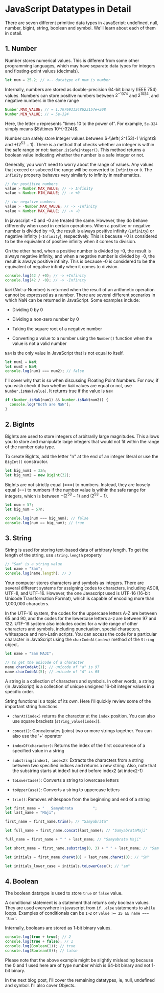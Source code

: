 # JavaScript Datatypes in Detail

There are seven different primitive data types in JavaScript: undefined, null, number, bigint, string, boolean and symbol. We'll learn about each of them in detail.

## 1\. Number

Number stores numerical values. This is different from some other programming languages, which may have separate data types for integers and floating-point values (decimals).

```javascript
let num = 25.2; // <-- datatype of num is number
```

Internally, numbers are stored as double-precision 64-bit binary (IEEE 754) values. Numbers can store positive numbers between $2^{-1074}$ and $2^{1024}$, and negative numbers in the same range

```javascript
Number.MAX_VALUE; // = 1.7976931348623157e+308
Number.MIN_VALUE; // = 5e-324
```

Here, the letter `e` represents “times 10 to the power of”. For example, `5e-324` simply means $5\\times 10^{-324}$.

Number can safely store Integer values between $-\\left( 2^{53}-1 \\right)$ and $+(2^{53}-1)$. There is a method that checks whether an integer is within the safe range or not: `Number.isSafeInteger()`. This method returns a boolean value indicating whether the number is a safe integer or not.

Generally, you won't need to worry about the range of values. Any values that exceed or subceed the range will be converted to `Infinity` or `0`. The `Infinity` property behaves very similarly to infinity in mathematics.

```javascript
// for postitive numbers
value > Number.MAX_VALUE; // -> Infinity
value < Number.MIN_VALUE; // -> +0

// for negative numbers
value > -Number.MAX_VALUE; // -> -Infinity
value > Number.MAX_VALUE; // -> -0
```

In javascript +0 and -0 are treated the same. However, they do behave differently when used in certain operations. When a positive or negative number is divided by +0, the result is always positive infinity (`Infinity`) or negative infinity (`-Infinity`), respectively. This is because +0 is considered to be the equivalent of positive infinity when it comes to division.

On the other hand, when a positive number is divided by -0, the result is always negative infinity, and when a negative number is divided by -0, the result is always positive infinity. This is because -0 is considered to be the equivalent of negative infinity when it comes to division.

```javascript
console.log(42 / +0); // -> +Infinity
console.log(42 / -0); // -> -Infinity
```

`NaN` (Not-a-Number) is returned when the result of an arithmetic operation cannot be expressed as a number. There are several different scenarios in which NaN can be returned in JavaScript. Some examples include:

* Dividing 0 by 0
    
* Dividing a non-zero number by 0
    
* Taking the square root of a negative number
    
* Converting a value to a number using the `Number()` function when the value is not a valid number
    

`NaN` is the only value in JavaScript that is not equal to itself.

```javascript
let num1 = NaN;
let num2 = NaN;
console.log(num1 === num2); // false
```

I'll cover why that is so when discussing Floating Point Numbers. For now, if you wish check if two whether `NaN` values are equal or not, use `Number.isNaN(value)`. It returns true if the value is `NaN`

```javascript
if (Number.isNaN(num1) && Number.isNaN(num2)) {
  console.log("Both are NaN");
}
```

## 2\. BigInts

BigInts are used to store integers of arbitrarily large magnitudes. This allows you to store and manipulate large integers that would not fit within the range of the number data type.

To create BigInts, add the letter "n" at the end of an integer literal or use the `BigInt()` constructor.

```javascript
let big_num1 = 32n;
let big_num2 = new BigInt(32);
```

BigInts are not strictly equal (===) to numbers. Instead, they are loosely equal (==) to numbers if the number value is within the safe range for integers, which is between $-(2^{53} - 1)$ and $(2^{53} - 1)$.

```javascript
let num = 57;
let big_num = 57n;

console.log(num === big_num); // false
console.log(num == big_num); // true
```

## 3\. String

String is used for storing text-based data of arbitrary length. To get the length of the string, use `string.length` property

```javascript
// "Sam" is a string value
let name = "Sam";
console.log(name.length); // 3
```

Your computer stores characters and symbols as integers. There are several different systems for assigning codes to characters, including ASCII, UTF-8, and UTF-16. However, the one Javascript used is UTF-16 (16-bit Unicode Transformation Format), which is capable of encoding more than 1,000,000 characters.

In the UTF-16 system, the codes for the uppercase letters A-Z are between 65 and 90, and the codes for the lowercase letters a-z are between 97 and 122. UTF-16 system also includes codes for a wide range of other characters and symbols, including punctuation, special characters, whitespace and non-Latin scripts. You can access the code for a particular character in JavaScript using the `charCodeAt(index)` method of the `String` object.

```javascript
let name = "Sam MAJI";

// to get the unicode of a character
name.charCodeAt(1); // unicode of "a" is 97
name.charCodeAt(5); // unicode of "A" is 65
```

A string is a collection of characters and symbols. In other words, a string (in JavaScript) is a collection of unique unsigned 16-bit integer values in a specific order.

String functions is a topic of its own. Here I'll quickly review some of the important string functions.

* `charAt(index)` returns the character at the `index` position. You can also use square brackets (`string_value[index]`).
    
* `concat()`: Concatenates (joins) two or more strings together. You can also use the '+' operator
    
* `indexOf(character)`: Returns the index of the first occurrence of a specified value in a string
    
* `substring(index1, index2)`: Extracts the characters from a string between two specified indices and returns a new string. Also, note that the substring starts at index1 but end before index2 (at index2-1)
    
* `toLowerCase()`: Converts a string to lowercase letters
    
* `toUpperCase()`: Converts a string to uppercase letters
    
* `trim()`: Removes whitespace from the beginning and end of a string
    

```javascript
let first_name = "   Samyabrata         ";
let last_name = "Maji";

first_name = first_name.trim(); // "Samyabrata"

let full_name = first_name.concat(last_name); // "SamyabrataMaji"

full_name = first_name + " " + last_name; // "Samyabrata Maji"

let short_name = first_name.substring(0, 3) + " " + last_name; // "Sam Maji"

let initials = first_name.charAt(0) + last_name.charAt(0); // "SM"

let initials_lower_case = initials.toLowerCase(); // "sm"
```

## 4\. Boolean

The boolean datatype is used to store `true` or `false` value.

A conditional statement is a statement that returns only boolean values. They are used everywhere in javascript from `if..else` statements to `while` loops. Examples of conditionals can be `1>2` or `value >= 25 && name === 'Sam'`.

Internally, booleans are stored as 1-bit binary values.

```javascript
console.log(true + true); // 2
console.log(true + false); // 1
console.log(Boolean(1)); // true
console.log(Boolean(0)); // false
```

Please note that the above example might be slightly misleading because the 0 and 1 used here are of type number which is 64-bit binary and not 1-bit binary.

In the next blog post, I'll cover the remaining datatypes, ie, null, undefined and symbol. I'll also cover Objects.